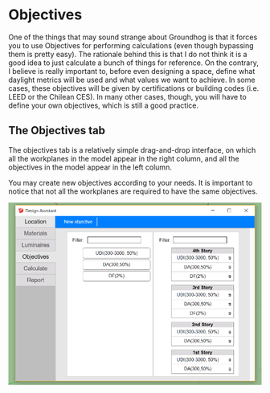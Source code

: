 # Objectives

One of the things that may sound strange about Groundhog is that it forces you to use Objectives for performing calculations \(even though bypassing them is pretty easy\). The rationale behind this is that I do not think it is a good idea to just calculate a bunch of things for reference. On the contrary, I believe is really important to, before even designing a space, define what daylight metrics will be used and what values we want to achieve. In some cases, these objectives will be given by certifications or building codes \(i.e. LEED or the Chilean CES\). In many other cases, though, you will have to define your own objectives, which is still a good practice.

## The Objectives tab

The objectives tab is a relatively simple drag-and-drop interface, on which all the workplanes in the model appear in the right column, and all the objectives in the model appear in the left column.

You may create new objectives according to your needs. It is important to notice that not all the workplanes are required to have the same objectives.

![](../.gitbook/assets/objectives.PNG)

